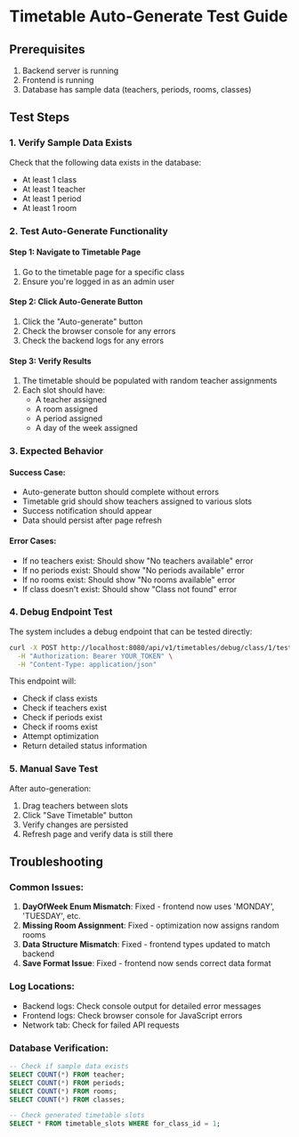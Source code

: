 # Timetable Auto-Generate Test Guide

## Prerequisites
1. Backend server is running
2. Frontend is running
3. Database has sample data (teachers, periods, rooms, classes)

## Test Steps

### 1. Verify Sample Data Exists
Check that the following data exists in the database:
- At least 1 class
- At least 1 teacher
- At least 1 period
- At least 1 room

### 2. Test Auto-Generate Functionality

#### Step 1: Navigate to Timetable Page
1. Go to the timetable page for a specific class
2. Ensure you're logged in as an admin user

#### Step 2: Click Auto-Generate Button
1. Click the "Auto-generate" button
2. Check the browser console for any errors
3. Check the backend logs for any errors

#### Step 3: Verify Results
1. The timetable should be populated with random teacher assignments
2. Each slot should have:
   - A teacher assigned
   - A room assigned
   - A period assigned
   - A day of the week assigned

### 3. Expected Behavior

#### Success Case:
- Auto-generate button should complete without errors
- Timetable grid should show teachers assigned to various slots
- Success notification should appear
- Data should persist after page refresh

#### Error Cases:
- If no teachers exist: Should show "No teachers available" error
- If no periods exist: Should show "No periods available" error
- If no rooms exist: Should show "No rooms available" error
- If class doesn't exist: Should show "Class not found" error

### 4. Debug Endpoint Test
The system includes a debug endpoint that can be tested directly:

```bash
curl -X POST http://localhost:8080/api/v1/timetables/debug/class/1/test-optimization \
  -H "Authorization: Bearer YOUR_TOKEN" \
  -H "Content-Type: application/json"
```

This endpoint will:
- Check if class exists
- Check if teachers exist
- Check if periods exist
- Check if rooms exist
- Attempt optimization
- Return detailed status information

### 5. Manual Save Test
After auto-generation:
1. Drag teachers between slots
2. Click "Save Timetable" button
3. Verify changes are persisted
4. Refresh page and verify data is still there

## Troubleshooting

### Common Issues:
1. **DayOfWeek Enum Mismatch**: Fixed - frontend now uses 'MONDAY', 'TUESDAY', etc.
2. **Missing Room Assignment**: Fixed - optimization now assigns random rooms
3. **Data Structure Mismatch**: Fixed - frontend types updated to match backend
4. **Save Format Issue**: Fixed - frontend now sends correct data format

### Log Locations:
- Backend logs: Check console output for detailed error messages
- Frontend logs: Check browser console for JavaScript errors
- Network tab: Check for failed API requests

### Database Verification:
```sql
-- Check if sample data exists
SELECT COUNT(*) FROM teacher;
SELECT COUNT(*) FROM periods;
SELECT COUNT(*) FROM rooms;
SELECT COUNT(*) FROM classes;

-- Check generated timetable slots
SELECT * FROM timetable_slots WHERE for_class_id = 1;
``` 
